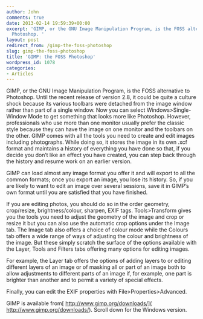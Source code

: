 ```yaml
---
author: John
comments: true
date: 2013-02-14 19:59:39+00:00
excerpt: 'GIMP, or the GNU Image Manipulation Program, is the FOSS alternative to
  Photoshop. '
layout: post
redirect_from: /gimp-the-foss-photoshop
slug: gimp-the-foss-photoshop
title: 'GIMP: the FOSS Photoshop'
wordpress_id: 1078
categories:
- Articles
---
```


GIMP, or the GNU Image Manipulation Program, is the FOSS alternative to Photoshop. Until the recent release of version 2.8, it could be quite a culture shock because its various toolbars were detached from the image window rather than part of a single window. Now you can select Windows>Single-Window Mode to get something that looks more like Photoshop. However, professionals who use more than one monitor usually prefer the classic style because they can have the image on one monitor and the toolbars on the other.
GIMP comes with all the tools you need to create and edit images including photographs. While doing so, it stores the image in its own .xcf format and maintains a history of everything you have done so that, if you decide you don’t like an effect you have created, you can step back through the history and resume work on an earlier version.

GIMP can load almost any image format you offer it and will export to all the common formats; once you export an image, you lose its history. So, if you are likely to want to edit an image over several sessions, save it in GIMP’s own format until you are satisfied that you have finished.

If you are editing photos, you should do so in the order geometry, crop/resize, brightness/colour, sharpen, EXIF tags. Tools>Transform gives you the tools you need to adjust the geometry of the image and crop or resize it but you can also use the automatic crop options under the Image tab. The Image tab also offers a choice of colour mode while the Colours tab offers a wide range of ways of adjusting the colour and brightness of the image. But these simply scratch the surface of the options available with the Layer, Tools and Filters tabs offering many options for editing images.

For example, the Layer tab offers the options of adding layers to or editing different layers of an image or of masking all or part of an image both to allow adjustments to different parts of an image if, for example, one part is brighter than another and to permit a variety of special effects.

Finally, you can edit the EXIF properties with File>Properties>Advanced.

GIMP is available from[ http://www.gimp.org/downloads/]( http://www.gimp.org/downloads/). Scroll down for the Windows version.

